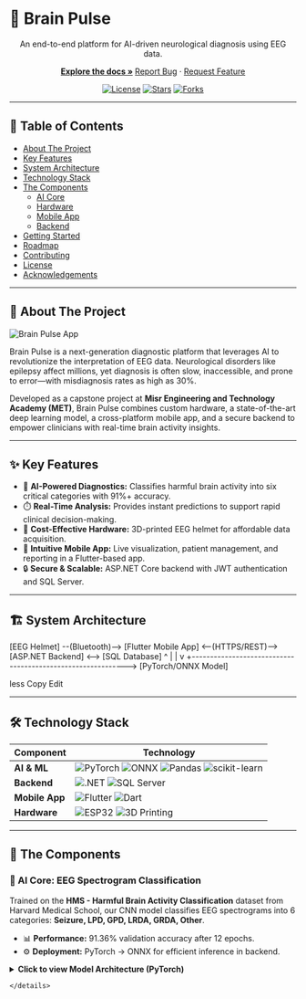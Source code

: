 # 🧠 Brain Pulse

<p align="center">
An end-to-end platform for AI-driven neurological diagnosis using EEG data.
</p>

<p align="center">
<a href="https://github.com/your-username/brain-pulse"><strong>Explore the docs »</strong></a>  
<a href="https://github.com/your-username/brain-pulse/issues">Report Bug</a> ·
<a href="https://github.com/your-username/brain-pulse/issues">Request Feature</a>
</p>

<p align="center">
<a href="LICENSE"><img src="https://img.shields.io/github/license/your-username/brain-pulse?style=for-the-badge" alt="License"></a>
<a href="https://github.com/your-username/brain-pulse/stargazers"><img src="https://img.shields.io/github/stars/your-username/brain-pulse?style=for-the-badge" alt="Stars"></a>
<a href="https://github.com/your-username/brain-pulse/network/members"><img src="https://img.shields.io/github/forks/your-username/brain-pulse?style=for-the-badge" alt="Forks"></a>
</p>

---

## 📖 Table of Contents

- [About The Project](#about-the-project)
- [Key Features](#key-features)
- [System Architecture](#system-architecture)
- [Technology Stack](#technology-stack)
- [The Components](#the-components)
  - [AI Core](#️-ai-core-eeg-spectrogram-classification)
  - [Hardware](#️-hardware-the-eeg-helmet)
  - [Mobile App](#-mobile-app-clinicians-interface)
  - [Backend](#️-backend-secure-api--database)
- [Getting Started](#-getting-started)
- [Roadmap](#️-roadmap)
- [Contributing](#-contributing)
- [License](#-license)
- [Acknowledgements](#-acknowledgements)

---

## 📌 About The Project

![Brain Pulse App](images/flutter-app.png)

Brain Pulse is a next-generation diagnostic platform that leverages AI to revolutionize the interpretation of EEG data. Neurological disorders like epilepsy affect millions, yet diagnosis is often slow, inaccessible, and prone to error—with misdiagnosis rates as high as 30%.

Developed as a capstone project at **Misr Engineering and Technology Academy (MET)**, Brain Pulse combines custom hardware, a state-of-the-art deep learning model, a cross-platform mobile app, and a secure backend to empower clinicians with real-time brain activity insights.

---

## ✨ Key Features

- 🧠 **AI-Powered Diagnostics:** Classifies harmful brain activity into six critical categories with 91%+ accuracy.  
- ⏱️ **Real-Time Analysis:** Provides instant predictions to support rapid clinical decision-making.  
- 🔬 **Cost-Effective Hardware:** 3D-printed EEG helmet for affordable data acquisition.  
- 📱 **Intuitive Mobile App:** Live visualization, patient management, and reporting in a Flutter-based app.  
- 🔒 **Secure & Scalable:** ASP.NET Core backend with JWT authentication and SQL Server.

---

## 🏗️ System Architecture

[EEG Helmet] --(Bluetooth)--> [Flutter Mobile App] <--(HTTPS/REST)--> [ASP.NET Backend] <--> [SQL Database]
^ |
| v
+------------------------------------------------------------> [PyTorch/ONNX Model]

less
Copy
Edit

---

## 🛠️ Technology Stack

| Component     | Technology |
|--------------|------------|
| **AI & ML**  | ![PyTorch](https://img.shields.io/badge/PyTorch-%23EE4C2C.svg?style=for-the-badge&logo=PyTorch&logoColor=white) ![ONNX](https://img.shields.io/badge/ONNX-205C9A?style=for-the-badge&logo=onnx&logoColor=white) ![Pandas](https://img.shields.io/badge/Pandas-%23150458.svg?style=for-the-badge&logo=pandas&logoColor=white) ![scikit-learn](https://img.shields.io/badge/scikit--learn-%23F7931E.svg?style=for-the-badge&logo=scikit-learn&logoColor=white) |
| **Backend**   | ![.NET](https://img.shields.io/badge/.NET-512BD4?style=for-the-badge&logo=dotnet&logoColor=white) ![SQL Server](https://img.shields.io/badge/Microsoft%20SQL%20Server-CC2927?style=for-the-badge&logo=microsoft%20sql%20server&logoColor=white) |
| **Mobile App**| ![Flutter](https://img.shields.io/badge/Flutter-%2302569B.svg?style=for-the-badge&logo=Flutter&logoColor=white) ![Dart](https://img.shields.io/badge/Dart-0175C2?style=for-the-badge&logo=dart&logoColor=white) |
| **Hardware**  | ![ESP32](https://img.shields.io/badge/ESP32-E7352C?style=for-the-badge&logo=espressif&logoColor=white) ![3D Printing](https://img.shields.io/badge/3D%20Printing-grey?style=for-the-badge) |

---

## 🔧 The Components

### 🧠 AI Core: EEG Spectrogram Classification

Trained on the **HMS - Harmful Brain Activity Classification** dataset from Harvard Medical School, our CNN model classifies EEG spectrograms into 6 categories: **Seizure, LPD, GPD, LRDA, GRDA, Other**.

- 📊 **Performance:** 91.36% validation accuracy after 12 epochs.  
- ⚙️ **Deployment:** PyTorch → ONNX for efficient inference in backend.

<details>
<summary><b>Click to view Model Architecture (PyTorch)</b></summary>

```python
import torch
import torch.nn as nn

class EEG_Spectrogram_CNN(nn.Module):
    def __init__(self, num_classes=6):
        super().__init__()
        self.conv1 = nn.Sequential(
            nn.Conv2d(4, 32, kernel_size=5, stride=1, padding=2),
            nn.BatchNorm2d(32), nn.ReLU(), nn.MaxPool2d(2)
        )
        self.conv2 = nn.Sequential(
            nn.Conv2d(32, 64, kernel_size=3, stride=1, padding=1),
            nn.BatchNorm2d(64), nn.ReLU(), nn.MaxPool2d(2)
        )
        self.conv3 = nn.Sequential(
            nn.Conv2d(64, 128, kernel_size=3, stride=1, padding=1),
            nn.BatchNorm2d(128), nn.ReLU(), nn.MaxPool2d(3)
        )
        self.flatten = nn.Flatten()
        self.classifier = nn.Sequential(
            nn.Linear(128 * 25 * 8, 1024),
            nn.ReLU(), nn.Dropout(0.5),
            nn.Linear(1024, num_classes)
        )

    def forward(self, x):
        x = self.conv1(x)
        x = self.conv2(x)
        x = self.conv3(x)
        x = self.flatten(x)
        return self.classifier(x)
```


</details>

```
</details>